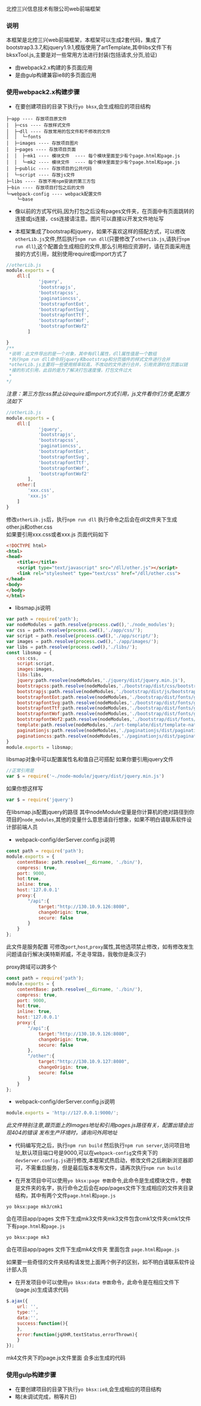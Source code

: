 
北控三兴信息技术有限公司web前端框架  

### 说明
本框架是北控三兴web前端框架，本框架可以生成2套代码，集成了bootstrap3.3.7,和jquery1.9.1,模版使用了artTemplate,其中libs文件下有bksxTool.js,主要是对一些常用方法进行封装(包括请求,分页,验证)
+ 由webpack2.x构建的多页面应用
+ 是由gulp构建兼容ie8的多页面应用

### 使用webpack2.x构建步骤
+ 在要创建项目的目录下执行`yo bksx`,会生成相应的项目结构

```
├─app ---- 存放项目原文件
│  ├─css ---- 存放样式文件 
│  ├─dll ---- 存放常用的包文件和不修改的文件
│  │  └─fonts
│  ├─images ---- 存放项目图片
│  ├─pages ---- 存放项目页面
│  │  ├─mk1 ---- 模块文件  ---- 每个模块里面至少有个page.html和page.js
│  │  └─mk2 ---- 模块文件  ---- 每个模块里面至少有个page.html和page.js
│  ├─public ---- 存放项目的公共代码
│  └─script ---- 存放js文件
├─libs ---- 存放不用npm安装的第三方包
├─bin ---- 存放项目打包之后的文件
└─webpack-config ---- webpack配置文件
    └─base

```


+ 像以前的方式写代码,因为打包之后没有pages文件夹，在页面中有页面跳转的连接或js连接，css连接请注意。图片可以直接以开发文件地址写

+ 本框架集成了bootstrap和jquery，如果不喜欢这样的搭配方式，可以修改`otherLib.js`文件,然后执行`npm run dll`(只要修改了`otherLib.js`,请执行`npm run dll`),这个配置会生成相应的文件,那么引用相应资源时，请在页面采用连接的方式引用，就别使用require或import方式了

```javascript
//otherLib.js
module.exports = {
    dll:[
            'jquery',
            'bootstrapjs',
            'bootstrapcss',
            'paginationcss',
            'bootstrapfontEot',
            'bootstrapfontSvg',
            'bootstrapfontTtf',
            'bootstrapfontWof',
            'bootstrapfontWof2'
        ]

}
/**
 *说明：此文件导出的是一个对象，其中有dll属性，dll属性值是一个数组
 *执行npm run dll命令将jquery和bootstrap和分页插件的样式文件进行合并
 *otherLib.js主要将一些使用频率较高，不改动的文件进行合并，引用资源时在页面以链
 *接的形式引用，此目的是为了解决打包速度慢，打包文件过大
 *
*/
```

*注意：第三方包css禁止以require或import方式引用，js文件看你们方便,配置方法如下*
```javascript
//otherLib.js
module.exports = {
    dll:[
            'jquery',
            'bootstrapjs',
            'bootstrapcss',
            'paginationcss',
            'bootstrapfontEot',
            'bootstrapfontSvg',
            'bootstrapfontTtf',
            'bootstrapfontWof',
            'bootstrapfontWof2'
        ],
    other:[
        'xxx.css',
        'xxx.js'
    ]
}
```

修改`otherLib.js`后，执行`npm run dll`
执行命令之后会在dll文件夹下生成other.js和other.css  
如果要引用xxx.css或者xxx.js 页面代码如下

```html
<!DOCTYPE html>
<html>
<head>
    <title></title>
    <script type="text/javascript" src="/dll/other.js"></script>
    <link rel="stylesheet" type="text/css" href="/dll/other.css">
</head>
<body>
</body>
</html>
```

+ libsmap.js说明

```javascript
var path = require('path');
var nodeModules = path.resolve(process.cwd(),'./node_modules');
var css = path.resolve(process.cwd(),'./app/css/');
var script = path.resolve(process.cwd(),'./app/script/');
var images = path.resolve(process.cwd(),'./app/images/');
var libs = path.resolve(process.cwd(),'./libs/');
const libsmap = {
    css:css,
    script:script,
    images:images,
    libs:libs,
    jquery:path.resolve(nodeModules,'./jquery/dist/jquery.min.js'),
    bootstrapcss:path.resolve(nodeModules,'./bootstrap/dist/css/bootstrap.min.css'),
    bootstrapjs:path.resolve(nodeModules,'./bootstrap/dist/js/bootstrap.min.js'),
    bootstrapfontEot:path.resolve(nodeModules,'./bootstrap/dist/fonts/glyphicons-halflings-regular.eot'),
    bootstrapfontSvg:path.resolve(nodeModules,'./bootstrap/dist/fonts/glyphicons-halflings-regular.svg'),
    bootstrapfontTtf:path.resolve(nodeModules,'./bootstrap/dist/fonts/glyphicons-halflings-regular.ttf'),
    bootstrapfontWof:path.resolve(nodeModules,'./bootstrap/dist/fonts/glyphicons-halflings-regular.woff'),
    bootstrapfontWof2:path.resolve(nodeModules,'./bootstrap/dist/fonts/glyphicons-halflings-regular.woff2'),
    template:path.resolve(nodeModules,'./art-template/dist/template-native.js'),
    paginationjs:path.resolve(nodeModules,'./paginationjs/dist/pagination.min.js'),
    paginationcss:path.resolve(nodeModules,'./paginationjs/dist/pagination.css'),
}
module.exports = libsmap;
```

libsmap对象中可以配置属性名和值自己可搭配
如果你要引用jquery文件
```javascript
//正常引用是
var $ = require('~./node-module/jquery/dist/jquery.min.js')
```

如果你想这样写
```javascript
var $ = require('jquery')
```

在libsmap.js配置jquery的路径
其中nodeModule变量是你计算机的绝对路径到你项目的`node_modules`,其他的变量什么意思请自行想象，如果不明白请联系软件设计部前端人员

+ webpack-config/derServer.config.js说明

```javascript
const path = require('path');
module.exports = {
    contentBase: path.resolve(__dirname, './bin/'),
    compress: true,
    port: 9000,
    hot:true,
    inline: true,
    host:'127.0.0.1'
    proxy:{
        "/api":{
            target:"http://130.10.9.126:8080",
            changeOrigin: true,
            secure: false
        }
    }
};
```

此文件是服务配置
可修改`port`,`host`,`proxy`属性,其他选项禁止修改，如有修改发生问题请自行解决(美特斯邦威，不走寻常路，我敬你是条汉子)

proxy跨域可以跨多个

```javascript
const path = require('path');
module.exports = {
    contentBase: path.resolve(__dirname, './bin/'),
    compress: true,
    port: 9000,
    hot:true,
    inline: true,
    host:'127.0.0.1'
    proxy:{
        "/api":{
            target:"http://130.10.9.126:8080",
            changeOrigin: true,
            secure: false
        },
        "/other":{
            target:"http://130.10.9.127:8080",
            changeOrigin: true,
            secure: false
        }
    }
};
```

+ webpack-config/derServer.config.js说明
```javascript
module.exports = 'http://127.0.0.1:9000/';
```
*此文件特别注意,跟页面上的images地址和引用pages.js路径有关，配置出错会出现404的错误*
*发布生产环境时，请询问外网地址*



+ 代码编写完之后，执行`npm run build` 然后执行`npm run server`,访问项目地址,默认项目端口号是9000,可以在`webpack-config`文件夹下的`devServer.config.js`进行修改,本框架式热启动，修改文件之后刷新浏览器即可，不需重启服务，但是最后版本发布文件，请再次执行`npm run build`

+ 在开发项目中可以使用`yo bksx:page 参数`命令,此命令是生成模块文件，参数是文件夹的名字，执行命令之后会在app/pages文件下生成相应的文件夹目录结构，其中有两个文件`page.html`和`page.js`

`yo bksx:page mk3/cmk1`


会在项目app/pages 文件下生成mk3文件夹mk3文件包含cmk1文件夹cmk1文件下有`page.html`和`page.js`

`yo bksx:page mk3`



会在项目app/pages 文件下生成mk4文件夹 里面包含 `page.html`和`page.js`

如果要一些奇怪的文件夹结构请发觉上面两个例子的区别，如不明白请联系软件设计部人员

+ 在开发项目中可以使用`yo bksx:data 参数`命令，此命令是在相应文件下(page.js)生成请求代码

```javascript
$.ajax({
    url: '',
    type:'',
    data:'',
    success:function(){
    },
    error:function(jqXHR,textStatus,errorThrown){
    }
});
```


mk4文件夹下的page.js文件里面 会多出生成的代码

### 使用gulp构建步骤
+ 在要创建项目的目录下执行`yo bksx:ie8`,会生成相应的项目结构
+ 略(未调试完成，稍等片日)



